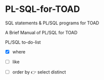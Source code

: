 # PL-SQL-for-TOAD
SQL statements &amp; PL/SQL programs for TOAD

A Brief Manual of PL/SQL for TOAD



PL/SQL to-do-list
- [x] where
- [ ] like
- [ ] order by
:point_right: select distinct

